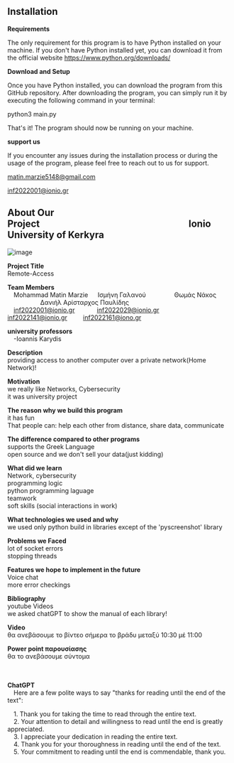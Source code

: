 ## **Installation**

**Requirements**

The only requirement for this program is to have Python installed on your machine. If you don't have Python installed yet, you can download it from the official website https://www.python.org/downloads/

**Download and Setup**

Once you have Python installed, you can download the program from this GitHub repository. After downloading the program, you can simply run it by executing the following command in your terminal:

python3 main.py

That's it! The program should now be running on your machine.


**support us**

If you encounter any issues during the installation process or during the usage of the program, please feel free to reach out to us for support.

matin.marzie5148@gmail.com

inf2022001@ionio.gr


## **About Our Project**&emsp;&emsp;&emsp;&emsp;&emsp;&emsp;&emsp;&emsp;&emsp;&emsp;&emsp;&emsp;&emsp;&emsp;&emsp;&emsp;**Ionio University of Kerkyra**

![image](https://github.com/Matin-Marzie/Remote-access/assets/116279956/f2883163-10d5-4d96-aa8a-a33045fdb67e)


**Project Title**<br>
Remote-Access

**Team Members**<br>
&emsp;Mohammad Matin Marzie &emsp; Ισμήνη Γαλανού &emsp;&emsp;&emsp;&emsp; Θωμάς Νάκος &emsp;&emsp;&emsp;&emsp;&emsp; Δανιήλ Αρίσταρχος Παυλίδης<br>
&emsp;inf2022001@ionio.gr &emsp;&emsp;&emsp;   inf2022029@ionio.gr &emsp;&emsp; inf2022141@ionio.gr &emsp;&emsp; inf2022161@iono.gr

**university professors**<br>
&emsp;-Ioannis Karydis<br>


**Description**<br>
providing access to another computer over a private network(Home Network)!<br>

**Motivation**<br>
we really like Networks, Cybersecurity<br>
it was university project<br>
	
**The reason why we build this program**<br>
it has fun<br>
That people can: help each other from distance, share data, communicate<br>
		
**The difference compared to other programs**<br>
supports the Greek Language<br>
open source and we don't sell your data(just kidding)<br>

**What did we learn**<br>
Network, cybersecurity<br>
programming logic<br>
python programming laguage<br>
teamwork<br>
soft skills (social interactions in work)<br>


**What technologies we used and why**<br>
we used only python build in libraries except of the 'pyscreenshot' library<br>

**Problems we Faced**<br>
lot of socket errors<br>
stopping threads<br>

**Features we hope to implement in the future**<br>
Voice chat<br>
more error checkings<br>

**Bibliography**<br>
youtube Videos<br>
we asked chatGPT to show the manual of each library!<br>

**Video**<br>
θα ανεβάσουμε το βίντεο σήμερα το βράδυ μεταξύ 10:30 μέ 11:00<br>

**Power point παρουσίασης**<br>
θα το ανεβάσουμε σύντομα<br>

<br><br>
**ChatGPT**<br>
&emsp;Here are a few polite ways to say "thanks for reading until the end of the text":<br>

&emsp;1. Thank you for taking the time to read through the entire text.<br>
&emsp;2. Your attention to detail and willingness to read until the end is greatly appreciated.<br>
&emsp;3. I appreciate your dedication in reading the entire text.<br>
&emsp;4. Thank you for your thoroughness in reading until the end of the text.<br>
&emsp;5. Your commitment to reading until the end is commendable, thank you.<br>

